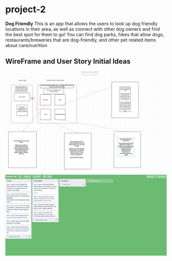 # project-2
**Dog Friendly**
This is an app that allows the users to look up dog friendly locations in their area, as well as connect with other dog owners and find the best spot for them to go! You can find dog parks, hikes that allow dogs, restaurants/breweries that are dog-friendly, and other pet related items about care/nutrition


## WireFrame and User Story Initial Ideas
![Image of trello board](/images/wireframe.png)

![Image of Wireframe](/images/trello.png)
